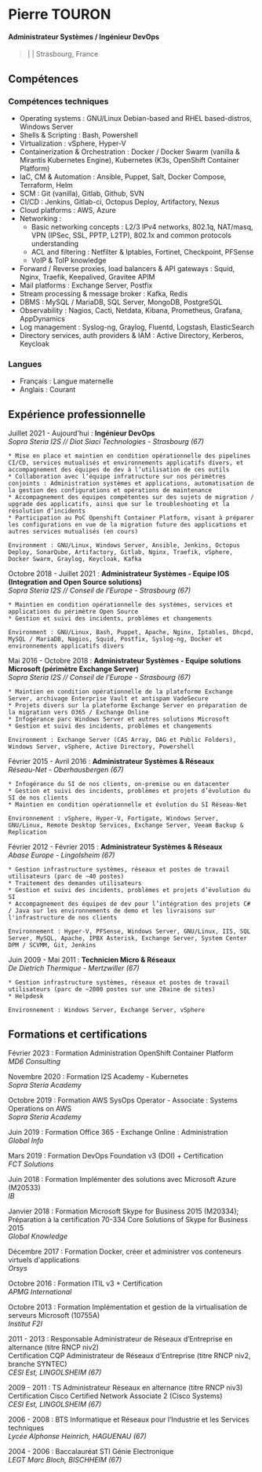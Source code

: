 # Pierre TOURON

#### Administrateur Systèmes / Ingénieur DevOps

> <email> | <tel> | Strasbourg, France

## Compétences

### Compétences techniques

* Operating systems : GNU/Linux Debian-based and RHEL based-distros, Windows Server
* Shells & Scripting : Bash, Powershell
* Virtualization : vSphere, Hyper-V
* Containerization & Orchestration : Docker / Docker Swarm (vanilla & Mirantis Kubernetes Engine), Kubernetes (K3s, OpenShift Container Platform)
* IaC, CM & Automation : Ansible, Puppet, Salt, Docker Compose, Terraform, Helm
* SCM : Git (vanilla), Gitlab, Github, SVN
* CI/CD : Jenkins, Gitlab-ci, Octopus Deploy, Artifactory, Nexus
* Cloud platforms : AWS, Azure
* Networking :
  * Basic networking concepts : L2/3 IPv4 networks, 802.1q, NAT/masq, VPN (IPSec, SSL, PPTP, L2TP), 802.1x and common protocols understanding
  * ACL and filtering : Netfilter & Iptables, Fortinet, Checkpoint, PFSense
  * VoIP & ToIP knowledge
* Forward / Reverse proxies, load balancers & API gateways : Squid, Nginx, Traefik, Keepalived, Gravitee APIM
* Mail platforms : Exchange Server, Postfix
* Stream processing & message broker : Kafka, Redis
* DBMS : MySQL / MariaDB, SQL Server, MongoDB, PostgreSQL
* Observability : Nagios, Cacti, Netdata, Kibana, Prometheus, Grafana, AppDynamics
* Log management : Syslog-ng, Graylog, Fluentd, Logstash, ElasticSearch
* Directory services, auth providers & IAM : Active Directory, Kerberos, Keycloak

### Langues

* Français : Langue maternelle
* Anglais : Courant

## Expérience professionnelle

Juillet 2021 - Aujourd'hui
:   **Ingénieur DevOps**\
    *Sopra Steria I2S // Diot Siaci Technologies - Strasbourg (67)*

    * Mise en place et maintien en condition opérationnelle des pipelines CI/CD, services mutualisés et environnements applicatifs divers, et accompagnement des équipes de dev à l’utilisation de ces outils
    * Collaboration avec l’équipe infratructure sur nos périmètres conjoints : Administration systèmes et applications, automatisation de la gestion des configurations et opérations de maintenance
    * Accompagnement des équipes compétentes sur des sujets de migration / upgrade des applicatifs, ainsi que sur le troubleshooting et la résolution d’incidents
    * Participation au PoC Openshift Container Platform, visant à préparer les configurations en vue de la migration future des applications et autres services mutualisés (en cours)

    Environment : GNU/Linux, Windows Server, Ansible, Jenkins, Octopus Deploy, SonarQube, Artifactory, Gitlab, Nginx, Traefik, vSphere, Docker Swarm, Graylog, Keycloak, Kafka

Octobre 2018 - Juillet 2021
:   **Administrateur Systèmes - Equipe IOS (Integration and Open Source solutions)**\
    *Sopra Steria I2S // Conseil de l'Europe - Strasbourg (67)*

    * Maintien en condition opérationnelle des systèmes, services et applications du périmètre Open Source
    * Gestion et suivi des incidents, problèmes et changements

    Environment : GNU/Linux, Bash, Puppet, Apache, Nginx, Iptables, Dhcpd, MySQL / MariaDB, Nagios, Squid, Postfix, Syslog-ng, Docker et environnements applicatifs divers

Mai 2016 - Octobre 2018
:   **Administrateur Systèmes - Equipe solutions Microsoft (périmètre Exchange Server)**\
    *Sopra Steria I2S // Conseil de l'Europe - Strasbourg (67)*

    * Maintien en condition opérationnelle de la plateforme Exchange Server, archivage Enterprise Vault et antispam VadeSecure
    * Projets divers sur la plateforme Exchange Server en préparation de la migration vers O365 / Exchange Online
    * Infogérance parc Windows Server et autres solutions Microsoft
    * Gestion et suivi des incidents, problèmes et changements

    Environment : Exchange Server (CAS Array, DAG et Public Folders), Windows Server, vSphere, Active Directory, Powershell

Février 2015 - Avril 2016
:   **Administrateur Systèmes & Réseaux**\
    *Réseau-Net - Oberhausbergen (67)*

    * Infogérance du SI de nos clients, on-premise ou en datacenter
    * Gestion et suivi des incidents, problèmes et projets d’évolution du SI de nos clients
    * Maintien en condition opérationnelle et évolution du SI Réseau-Net

    Environnement : vSphere, Hyper-V, Fortigate, Windows Server, GNU/Linux, Remote Desktop Services, Exchange Server, Veeam Backup & Replication

Février 2012 - Février 2015
:   **Administrateur Systèmes & Réseaux**\
    *Abase Europe - Lingolsheim (67)*

    * Gestion infrastructure systèmes, réseaux et postes de travail utilisateurs (parc de ~40 postes)
    * Traitement des demandes utilisateurs
    * Gestion et suivi des incidents, problèmes et projets d’évolution du SI
    * Accompagnement des équipes de dev pour l’intégration des projets C# / Java sur les environnements de demo et les livraisons sur l'infrastructure de nos clients

    Environnement : Hyper-V, PFSense, Windows Server, GNU/Linux, IIS, SQL Server, MySQL, Apache, IPBX Asterisk, Exchange Server, System Center DPM / SCVMM, Git, Jenkins

Juin 2009 - Mai 2011
:   **Technicien Micro & Réseaux**\
    *De Dietrich Thermique - Mertzwiller (67)*

    * Gestion infrastructure systèmes, réseaux et postes de travail utilisateurs (parc de ~2000 postes sur une 20aine de sites)
    * Helpdesk

    Environnement : Windows Server, Exchange Server, vSphere

## Formations et certifications

Février 2023
:   Formation Administration OpenShift Container Platform\
    *MD6 Consulting*

Novembre 2020
:   Formation I2S Academy - Kubernetes\
    *Sopra Steria Academy*

Octobre 2019
:   Formation AWS SysOps Operator - Associate : Systems Operations on AWS\
    *Sopra Steria Academy*

Juin 2019
:   Formation Office 365 - Exchange Online : Administration\
    *Global Info*

Mars 2019
:   Formation DevOps Foundation v3 (DOI) + Certification\
    *FCT Solutions*

Juin 2018
:   Formation Implémenter des solutions avec Microsoft Azure (M20533)\
    *IB*

Janvier 2018
:   Formation Microsoft Skype for Business 2015 (M20334); Préparation à la certification 70-334 Core Solutions of Skype for Business 2015\
    *Global Knowledge*

Décembre 2017
:   Formation Docker, créer et administrer vos conteneurs virtuels d'applications\
    *Orsys*

Octobre 2016
:   Formation ITIL v3 + Certification\
    *APMG International*

Octobre 2013
:   Formation Implémentation et gestion de la virtualisation de serveurs Microsoft (10755A)\
    *Institut F2I*

2011 - 2013
:   Responsable Administrateur de Réseaux d’Entreprise en alternance (titre RNCP niv2)\
    Certification CQP Administrateur de Réseaux d'Entreprise (titre RNCP niv2, branche SYNTEC)\
    *CESI Est, LINGOLSHEIM (67)*

2009 - 2011
:   TS Administrateur Réseaux en alternance (titre RNCP niv3)\
    Certification Cisco Certified Network Associate 2 (Cisco Systems)\
    *CESI Est, LINGOLSHEIM (67)*

2006 - 2008
:   BTS Informatique et Réseaux pour l’Industrie et les Services techniques\
    *Lycée Alphonse Heinrich, HAGUENAU (67)*

2004 - 2006
:   Baccalauréat STI Génie Electronique\
    *LEGT Marc Bloch, BISCHHEIM (67)*
